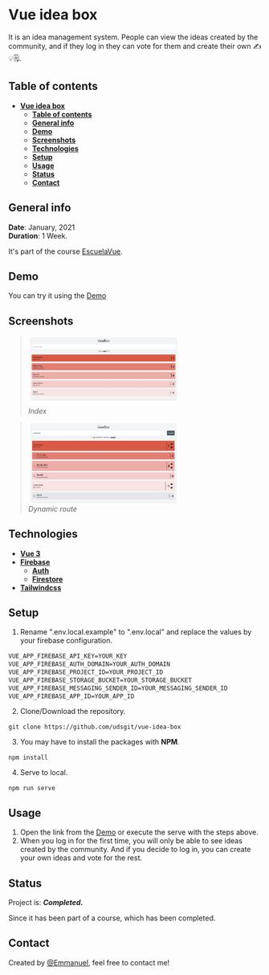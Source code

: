 # **Vue idea box**

It is an idea management system. People can view the ideas created by the community, and if they log in they can vote for them and create their own ✍💡🗒.

## **Table of contents**

- [**Vue idea box**](#vue-idea-box)
    - [**Table of contents**](#table-of-contents)
    - [**General info**](#general-info)
    - [**Demo**](#demo)
    - [**Screenshots**](#screenshots)
    - [**Technologies**](#technologies)
    - [**Setup**](#setup)
    - [**Usage**](#usage)
    - [**Status**](#status)
    - [**Contact**](#contact)

## **General info**

**Date**: January, 2021  
**Duration**: 1 Week.

It's part of the course [EscuelaVue](https://escuelavue.es/).

## **Demo**

You can try it using the [Demo](https://vue-idea-box.netlify.app/)

## **Screenshots**

> <img src="images_repo/unlogged.jpg" width="300"/><br><i>Index</i>

> <img src="images_repo/logged.jpg" width="300"/><br><i>Dynamic route</i>

## **Technologies**

- [**Vue 3**](https://v3.vuejs.org/)
- [**Firebase**](https://firebase.google.com/)
  - [**Auth**](https://firebase.google.com/docs/auth)
  - [**Firestore**](https://firebase.google.com/docs/firestore)
- [**Tailwindcss**](https://tailwindcss.com/)

## **Setup**

1. Rename ".env.local.example" to ".env.local" and replace the values by your firebase configuration.

```
VUE_APP_FIREBASE_API_KEY=YOUR_KEY
VUE_APP_FIREBASE_AUTH_DOMAIN=YOUR_AUTH_DOMAIN
VUE_APP_FIREBASE_PROJECT_ID=YOUR_PROJECT_ID
VUE_APP_FIREBASE_STORAGE_BUCKET=YOUR_STORAGE_BUCKET
VUE_APP_FIREBASE_MESSAGING_SENDER_ID=YOUR_MESSAGING_SENDER_ID
VUE_APP_FIREBASE_APP_ID=YOUR_APP_ID
```

2. Clone/Download the repository.

```console
git clone https://github.com/udsgit/vue-idea-box
```

3. You may have to install the packages with **NPM**.

```console
npm install
```

4. Serve to local.

```console
npm run serve
```

## **Usage**

1. Open the link from the [Demo](https://vue-idea-box.netlify.app/) or execute the serve with the steps above.
2. When you log in for the first time, you will only be able to see ideas created by the community. And if you decide to log in, you can create your own ideas and vote for the rest.

## **Status**

Project is: **_Completed._**

Since it has been part of a course, which has been completed.

## **Contact**

Created by [@Emmanuel](https://www.linkedin.com/in/emagleza/), feel free to contact me!

